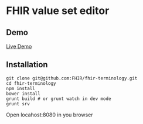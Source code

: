FHIR value set editor
=========

## Demo

[Live Demo](http://fhir.github.io/fhir-terminology)

## Installation

```
git clone git@github.com:FHIR/fhir-terminology.git
cd fhir-terminology
npm install
bower install
grunt build # or grunt watch in dev mode
grunt srv
```

Open locahost:8080 in you browser


